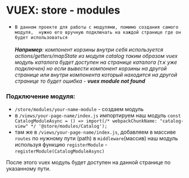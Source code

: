 # VUEX: store - modules

- `
    В данном проекте для работы с модулями, помимо создания самого модуля, 
    нужно его вручную подключать на каждой странице где он будет использоваться
`
<br><br>
 *<strong>Например</strong>: компонент корзины внутри себя используется actions/getters/mapState из модуля catalog
таким образом vuex модуль каталога будет доступен на странице каталога (т.к уже подключен)
но если вывести компонент корзины на другой странице или внутри компонента который находится на другой странице
то будет ошибка - <strong>vuex module not found</strong>*
 
### Подключение модуля:
- `/store/modules/your-name-module` - создаем модуль
- в `/views/your-page-name/index.js` импортируем наш модуль
`const CatalogModuleAsync = () => import(/* webpackChunkName: "catalog-view" */ '@store/modules/Catalog');`
- там же в `/views/your-page-name/index.js`, добавляем в массиве `routes` по нужному пути (path) в `middleware`(массив)
наш модуль используя функцию `registerModule` - `registerModule(CatalogModuleAsync)`

После этого vuex модуль будет доступен на данной странице по указанному пути.
